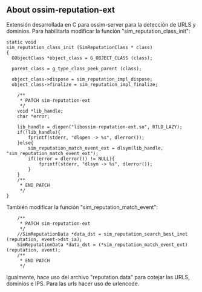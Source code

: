 About ossim-reputation-ext
-----------------------

Extensión desarrollada en C para ossim-server para la detección de URLS y dominios.
Para habilitarla modificar la función "sim_reputation_class_init":

```
static void
sim_reputation_class_init (SimReputationClass * class)
{
  GObjectClass *object_class = G_OBJECT_CLASS (class);

  parent_class = g_type_class_peek_parent (class);

  object_class->dispose = sim_reputation_impl_dispose;
  object_class->finalize = sim_reputation_impl_finalize;
  
	/**
	 * PATCH sim-reputation-ext
	 */
	void *lib_handle;
	char *error;

	lib_handle = dlopen("libossim-reputation-ext.so", RTLD_LAZY);
	if(!lib_handle){
		fprintf(stderr, "dlopen -> %s", dlerror());
	}else{
		sim_reputation_match_event_ext = dlsym(lib_handle, "sim_reputation_match_event_ext");
		if((error = dlerror()) != NULL){
			fprintf(stderr, "dlsym -> %s", dlerror());
		}
	}
	/**
	 * END PATCH
	 */
}
```

También modificar la función "sim_reputation_match_event":

```
	/**
	 * PATCH sim-reputation-ext
	 */
	//SimReputationData *data_dst = sim_reputation_search_best_inet (reputation, event->dst_ia);
	SimReputationData *data_dst = (*sim_reputation_match_event_ext)(reputation, event);
	/**
	 * END PATCH
	 */
```
 
Igualmente, hace uso del archivo "reputation.data" para cotejar las URLS, dominios e IPS.
Para las urls hacer uso de urlencode.